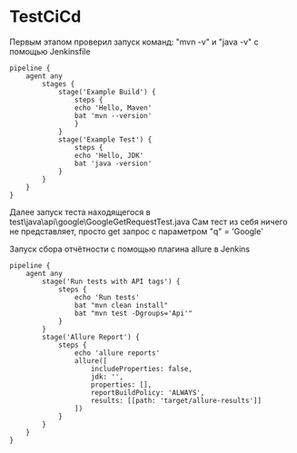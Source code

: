 # TestCiCd
Первым этапом проверил запуск команд:
"mvn -v" и "java -v" с помощью Jenkinsfile

```Jenkinsfile
pipeline {
    agent any
        stages {
            stage('Example Build') {
                steps {
                echo 'Hello, Maven'
                bat 'mvn --version'
                }
            }
            stage('Example Test') {
                steps {
                echo 'Hello, JDK'
                bat 'java -version'
            }
        }
    }
}
```
Далее запуск теста находящегося в test\java\api\google\GoogleGetRequestTest.java
Сам тест из себя ничего не представляет, просто get запрос с параметром 
"q" = 'Google'

Запуск сбора отчётности с помощью плагина allure в Jenkins
```
pipeline {
    agent any
        stage('Run tests with API tags') {
            steps {
                echo 'Run tests'
                bat "mvn clean install"
                bat "mvn test -Dgroups='Api'"
            }
        }
        stage('Allure Report') {
            steps {
                echo 'allure reports'
                allure([
                    includeProperties: false,
                    jdk: '',
                    properties: [],
                    reportBuildPolicy: 'ALWAYS',
                    results: [[path: 'target/allure-results']]
                ])
            }
        }
    }
}
```